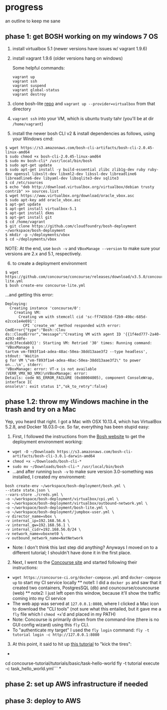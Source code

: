 # progress
an outline to keep me sane

## phase 1: get BOSH working on my windows 7 OS
1. install virtualbox 5.1 (newer versions have issues w/ vagrant 1.9.6)
2. install vagrant 1.9.6 (older versions hang on windows)
   
      Some helpful commands:
      ```
      vagrant up
      vagrant ssh
      vagrant suspend
      vagrant global-status
      vagrant destroy
      ```
         
3. clone bosh-lite [repo](https://github.com/cloudfoundry/bosh-lite) and `vagrant up --provider=virtualbox` from that directory
4. `vagrant ssh` into your VM, which is ubuntu trusty tahr (you'll be at dir `/home/vagrant`)
5. install the newer bosh CLI v2 & install dependencies as follows, using your Windows cmd:
```
$ wget https://s3.amazonaws.com/bosh-cli-artifacts/bosh-cli-2.0.45-linux-amd64
$ sudo chmod +x bosh-cli-2.0.45-linux-amd64
$ sudo mv bosh-cli* /usr/local/bin/bosh
$ sudo apt-get update
$ sudo apt-get install -y build-essential zlibc zlib1g-dev ruby ruby-dev openssl libxslt-dev libxml2-dev libssl-dev libreadline6 libreadline6-dev libyaml-dev libsqlite3-dev sqlite3
$ cd /etc/sources
$ echo "deb http://download.virtualbox.org/virtualbox/debian trusty contrib" >> sources.list
$ wget https://www.virtualbox.org/download/oracle_vbox.asc
$ sudo apt-key add oracle_vbox.asc
$ apt-get update
$ apt-get install virtualbox-5.1
$ apt-get install dkms
$ apt-get install git
$ cd /home/vagrant
$ git clone https://github.com/cloudfoundry/bosh-deployment ~/workspace/bosh-deployment
$ mkdir -p ~/deployments/vbox
$ cd ~/deployments/vbox
```
   NOTE: At the end, use `bosh -v` and `VBoxManage --version` to make sure your versions are 2.x and 5.1, respectively.
   
6. to create a deployment environment
```
$ wget https://github.com/concourse/concourse/releases/download/v3.5.0/concourse-lite.yml
$ bosh create-env concourse-lite.yml
```

...and getting this error:
```
Deploying:
  Creating instance 'concourse/0':
    Creating VM:
      Creating vm with stemcell cid 'sc-ff745b3d-f2b9-49bc-685d-e2cce1e4e691':
        CPI 'create_vm' method responded with error: CmdError{"type":"Bosh::Clou
ds::CloudError","message":"Creating VM with agent ID '{{1f4ed777-2a40-4293-40fe-
acdc3fecdab9}}': Starting VM: Retried '30' times: Running command: 'VBoxManage s
tartvm vm-f893f1a4-adea-48ac-50ea-38dd13aae3f2 --type headless', stdout: 'Waitin
g for VM \"vm-f893f1a4-adea-48ac-50ea-38dd13aae3f2\" to power on...\n', stderr:
'VBoxManage: error: VT-x is not available (VERR_VMX_NO_VMX)\nVBoxManage: error:
Details: code NS_ERROR_FAILURE (0x80004005), component ConsoleWrap, interface IC
onsole\n': exit status 1","ok_to_retry":false}
```
 ## phase 1.2: throw my Windows machine in the trash and try on a Mac
 Yep, you heard that right. I got a Mac with OSX 10.13.4, which has VirtualBox 5.2.8, and Docker 18.03.0-ce. So far, everything has been stupid easy:
 1. First, I followed the instructions from the [Bosh website](https://bosh.io/docs/cli-v2#install) to get the deployment environment working:
 * `wget -O ~/Downloads https://s3.amazonaws.com/bosh-cli-artifacts/bosh-cli-3.0.1-darwin-amd64`
 * `chmod +x ~/Downloads/bosh-cli-*`
 * `sudo mv ~/Downloads/bosh-cli-* /usr/local/bin/bosh`
 * ...and after running `bosh -v` to make sure version 3.0-something was installed, I created my environment:
  ```
  bosh create-env ~/workspace/bosh-deployment/bosh.yml \
  --state state.json \
  --vars-store ./creds.yml \
  -o ~/workspace/bosh-deployment/virtualbox/cpi.yml \
  -o ~/workspace/bosh-deployment/virtualbox/outbound-network.yml \
  -o ~/workspace/bosh-deployment/bosh-lite.yml \
  -o ~/workspace/bosh-deployment/jumpbox-user.yml \
  -v director_name=vbox \
  -v internal_ip=192.168.56.6 \
  -v internal_gw=192.168.56.1 \
  -v internal_cidr=192.168.56.0/24 \
  -v network_name=vboxnet0 \
  -v outbound_network_name=NatNetwork
  ```
  * Note: I don't think this last step did anything? Anyways I moved on to a different tutorial; I shouldn't have done it in the first place.
 
 2. Next, I went to the [Concourse site](https://concourse-ci.org/) and started following their instructions:
 * `wget https://concourse-ci.org/docker-compose.yml` and `docker-compose up` to start my CI service locally
 ** note1: I did a `docker ps` and saw that it created two containers, PostgresSQL (db) and councourse/councourse (web)
 ** note2: I just left open this window, because it'll show the traffic coming into my CI service
 * The web app was served at `127.0.0.1:8080`, where I clicked a Mac icon to download the "CLI tools" (not sure what this entailed, but it gave me a `fly` file which I `chmod +x`'d and placed in my PATH)
 * Note: Concourse is primarily driven from the command-line (there is no GUI config wizard) using this `fly` CLI.
 * To "authenticate my target" I used the `fly login` command: `fly -t tutorial login -c http://127.0.0.1:8080`
 
 3. At this point, it said to hit up [this tutorial](https://concoursetutorial.com/basics/task-hello-world/) to "kick the tires":
 * ```git clone https://github.com/starkandwayne/concourse-tutorial
cd concourse-tutorial/tutorials/basic/task-hello-world
fly -t tutorial execute -c task_hello_world.yml```
 *  
 
 


## phase 2: set up AWS infrastructure if needed
## phase 3: deploy to AWS

